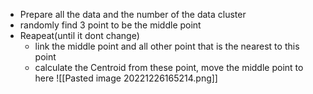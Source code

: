 - Prepare all the data and the number of the data cluster
- randomly find 3 point to be the middle point
- Reapeat(until it dont change)
	- link the middle point and all other point that is the nearest to this point
	- calculate the Centroid from these point, move the middle point to here
![[Pasted image 20221226165214.png]]